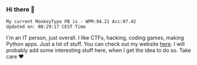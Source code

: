 ### Hi there 👋
<!-- PB START -->
```
My current MonkeyType PB is - WPM:94.21 Acc:97.42
Updated on: 08:29:17 CEST Time
```
<!-- PB END -->
I'm an IT person, just overall. I like CTFs, hacking, coding games, making Python apps. Just a lot of stuff.
You can check out my website [here](https://skill3472.github.io/).
I will probably add some interesting stuff here, when I get the idea to do so. Take care ❤️
